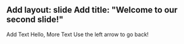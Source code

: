 Add layout: slide
Add title: "Welcome to our second slide!"
---
Add Text Hello, 
More Text Use the left arrow to go back!
